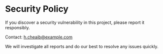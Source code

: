 # Security Policy

If you discover a security vulnerability in this project, please report it responsibly.

Contact: h.cheaib@example.com

We will investigate all reports and do our best to resolve any issues quickly.

